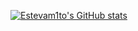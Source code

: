 [![Estevam1to's GitHub stats](https://github-readme-stats.vercel.app/api?username=Estevam1to)](https://github.com/anuraghazra/github-readme-stats)
